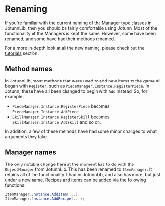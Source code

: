 ﻿# Renaming
If you're familiar with the current naming of the Manager type classes in JotunnLib, then you should be fairly comfortable using Jotunn. Most of the functionality of the Managers is kept the same. However, some have been renamed, and some have had their methods renamed.  

For a more in-depth look at all the new naming, please check out the [tutorials](../../tutorials/overview.md) section.

## Method names
In JotunnLib, most methods that were used to add new items to the game all began with `Register`, such as `PieceManager.Instance.RegisterPiece`. In Jotunn, these have all been changed to begin with `Add` instead. So, for example:
- `PieceManager.Instance.RegisterPiece` becomes `PieceManager.Instance.AddPiece`
- `SkillManager.Instance.RegisterSkill` becomes `SkillManager.Instance.AddSkill`
and so on.  

In addition, a few of these methods have had some minor changes to what arguments they take.

## Manager names
The only notable change here at the moment has to do with the `ObjectManager` from JotunnLib. This has been renamed to `ItemManager`. It retains all of the functionality it had in JotunnLib, and also has more, but just under a new name. Recipes and items can be added via the following functions:

```cs
ItemManager.Instance.AddItem(...);
ItemManager.Instance.AddRecipe(...);

```